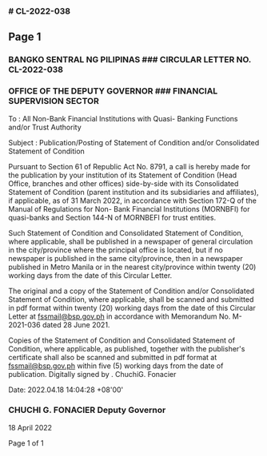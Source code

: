### # CL-2022-038

## Page 1

### BANGKO SENTRAL NG PILIPINAS ### CIRCULAR LETTER NO. CL-2022-038

### OFFICE OF THE DEPUTY GOVERNOR ### FINANCIAL SUPERVISION SECTOR

To : All Non-Bank Financial Institutions with Quasi- Banking Functions and/or Trust Authority

Subject : Publication/Posting of Statement of Condition and/or Consolidated Statement of Condition

Pursuant to Section 61 of Republic Act No. 8791, a call is hereby made for the publication by your institution of its Statement of Condition (Head Office, branches and other offices) side-by-side with its Consolidated Statement of Condition (parent institution and its subsidiaries and affiliates), if applicable, as of 31 March 2022, in accordance with Section 172-Q of the Manual of Regulations for Non- Bank Financial Institutions (MORNBFI) for quasi-banks and Section 144-N of MORNBEFI for trust entities.

Such Statement of Condition and Consolidated Statement of Condition, where applicable, shall be published in a newspaper of general circulation in the city/province where the principal office is located, but if no newspaper is published in the same city/province, then in a newspaper published in Metro Manila or in the nearest city/province within twenty (20) working days from the date of this Circular Letter.

The original and a copy of the Statement of Condition and/or Consolidated Statement of Condition, where applicable, shall be scanned and submitted in pdf format within twenty (20) working days from the date of this Circular Letter at fssmail@bsp.gov.ph in accordance with Memorandum No. M-2021-036 dated 28 June 2021.

Copies of the Statement of Condition and Consolidated Statement of Condition, where applicable, as published, together with the publisher's certificate shall also be scanned and submitted in pdf format at fssmail@bsp.gov.ph within five (5) working days from the date of publication. Digitally signed by . ChuchiG. Fonacier

Date: 2022.04.18 14:04:28 +08'00'

### CHUCHI G. FONACIER Deputy Governor

18 April 2022

Page 1 of 1 